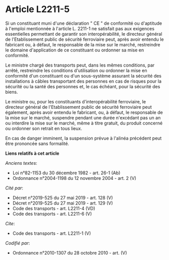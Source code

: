 # Article L2211-5

Si un constituant muni d'une déclaration " CE " de conformité ou d'aptitude à l'emploi mentionnée à l'article L. 2211-1 ne
satisfait pas aux exigences essentielles permettant de garantir son interopérabilité, le directeur général de l'Etablissement
public de sécurité ferroviaire peut, après avoir entendu le fabricant ou, à défaut, le responsable de la mise sur le marché,
restreindre le domaine d'application de ce constituant ou ordonner sa mise en conformité. 

Le ministre chargé des transports peut, dans les mêmes conditions, par arrêté, restreindre les conditions d'utilisation ou
ordonner la mise en conformité d'un constituant ou d'un sous-système assurant la sécurité des installations à câbles
transportant des personnes en cas de risques pour la sécurité ou la santé des personnes et, le cas échéant, pour la sécurité
des biens. 

Le ministre ou, pour les constituants d'interopérabilité ferroviaire, le directeur général de l'Etablissement public de
sécurité ferroviaire peut également, après avoir entendu le fabricant, ou, à défaut, le responsable de la mise sur le marché,
suspendre pendant une durée n'excédant pas un an ou interdire la mise sur le marché, même à titre gratuit, du produit
concerné ou ordonner son retrait en tous lieux. 

En cas de danger imminent, la suspension prévue à l'alinéa précédent peut être prononcée sans formalité.

**Liens relatifs à cet article**

_Anciens textes_:

  - Loi n°82-1153 du 30 décembre 1982 - art. 26-1 (Ab)
  - Ordonnance n°2004-1198 du 12 novembre 2004 - art. 2 (V)

_Cité par_:

  - Décret n°2019-525 du 27 mai 2019 - art. 128 (V)
  - Décret n°2019-525 du 27 mai 2019 - art. 129 (V)
  - Code des transports - art. L2211-4 (VD)
  - Code des transports - art. L2211-6 (V)

_Cite_:

  - Code des transports - art. L2211-1 (V)

_Codifié par_:

  - Ordonnance n°2010-1307 du 28 octobre 2010 - art. (V)
